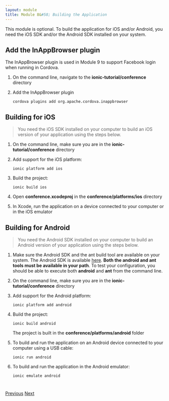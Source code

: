 ```yaml
---
layout: module
title: Module 8&#58; Building the Application
---
```


This module is optional. To build the application for iOS and/or Android, you need the iOS SDK and/or the Android SDK 
installed on your system.

## Add the InAppBrowser plugin

The InAppBrowser plugin is used in Module 9 to support Facebook login when running in Cordova.

1. On the command line, navigate to the **ionic-tutorial/conference** directory

1. Add the InAppBrowser plugin 

    ```
    cordova plugins add org.apache.cordova.inappbrowser
    ```

## Building for iOS

> You need the iOS SDK installed on your computer to build an iOS version of your application 
using the steps below.

1. On the command line, make sure you are in the **ionic-tutorial/conference** directory

1. Add support for the iOS platform:

    ```
    ionic platform add ios
    ```

1. Build the project:

    ```
    ionic build ios
    ```

1. Open **conference.xcodeproj** in the **conference/platforms/ios** directory

1. In Xcode, run the application on a device connected to your computer or in the iOS emulator


## Building for Android

> You need the Android SDK installed on your computer to build an Android version of your 
application using the steps below.

1. Make sure the Android SDK and the ant build tool are available on your system. The Android SDK is available [here](http://developer.android.com/sdk/index.html). **Both the android and ant tools must be available in your path**. To test your configuration, you should be able to execute both **android** and **ant** from the command line.

1. On the command line, make sure you are in the **ionic-tutorial/conference** directory

1. Add support for the Android platform:

    ```
    ionic platform add android
    ```

1. Build the project:

    ```
    ionic build android
    ```

    The project is built in the **conference/platforms/android** folder


1. To build and run the application on an Android device connected to your computer using a USB cable:

    ```
    ionic run android
    ```

1. To build and run the application in the Android emulator:

    ```
    ionic emulate android
    ```


<div class="row" style="margin-top:40px;">
<div class="col-sm-12">
<a href="angular-ui-router.html" class="btn btn-default"><i class="glyphicon glyphicon-chevron-left"></i> 
Previous</a>
<a href="ionic-facebook-integration.html" class="btn btn-default pull-right">Next <i class="glyphicon 
glyphicon-chevron-right"></i></a>
</div>
</div>


